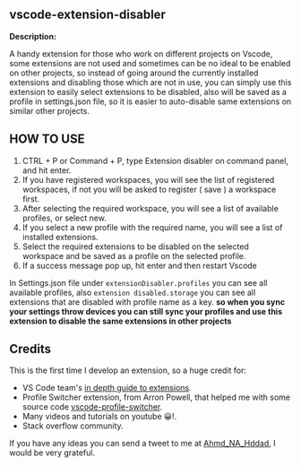 ## **vscode-extension-disabler**

**Description:**

A handy extension for those who work on different projects on Vscode, some extensions are not used and sometimes can be no ideal to be enabled on other projects, so instead of going around the currently installed extensions and disabling those which are not in use, you can simply use this extension to easily select extensions to be disabled, also will be saved as a profile in settings.json file, so it is easier to auto-disable same extensions on similar other projects.

## HOW TO USE

1.  CTRL + P or Command + P, type Extension disabler on command panel, and hit enter.
2.  If you have registered workspaces, you will see the list of registered workspaces, if not you will be asked to register ( save ) a workspace first.
3.  After selecting the required workspace, you will see a list of available profiles, or select new.
4.  If you select a new profile with the required name, you will see a list of installed extensions.
5.  Select the required extensions to be disabled on the selected workspace and be saved as a profile on the selected profile.
6.  If a success message pop up, hit enter and then restart Vscode

In Settings.json file under `extensionDisabler.profiles` you can see all available profiles,
also `extension disabled.storage` you can see all extensions that are disabled with profile name as a key.
**so when you sync your settings throw devices you can still sync your profiles and use this extension to disable the same extensions in other projects**

## Credits

This is the first time I develop an extension, so a huge credit for:

- VS Code team's [in depth guide to extensions](https://code.visualstudio.com/api/get-started/your-first-extension?wt.mc_id=profileswitcher-github-aapowell).
- Profile Switcher extension, from Arron Powell, that helped me with some source code [vscode-profile-switcher](https://github.com/aaronpowell/vscode-profile-switcher).
- Many videos and tutorials on youtube 😀!.
- Stack overflow community.

If you have any ideas you can send a tweet to me at [Ahmd_NA_Hddad](https://twitter.com/Ahmad_Na_Hddad), I would be very grateful.

